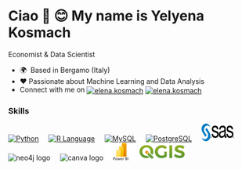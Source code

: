 Ciao 👋 😊  My name is Yelyena Kosmach
================================

Economist & Data Scientist

* 🌍   Based in Bergamo (Italy)
* ❤️    Passionate about Machine Learning and Data Analysis
* Connect with me on <a href="https://linkedin.com/in/elena.kosmach" target="blank"><img align="center" src="https://raw.githubusercontent.com/rahuldkjain/github-profile-readme-generator/master/src/images/icons/Social/linked-in-alt.svg" alt="elena.kosmach" height="30" width="20" /></a> <a href="https://instagram.com/elena.kosmach" target="blank"><img align="center" src="https://raw.githubusercontent.com/rahuldkjain/github-profile-readme-generator/master/src/images/icons/Social/instagram.svg" alt="elena.kosmach" height="30" width="20" /></a>

### Skills
<p align="left">
  <a href="https://www.python.org/" target="_blank" rel="noreferrer">
    <img src="https://raw.githubusercontent.com/danielcranney/readme-generator/main/public/icons/skills/python-colored.svg" width="36" height="36" alt="Python" /></a>
  <img width="12" />
  <a href="https://www.r-project.org/" target="_blank" rel="noreferrer">
    <img src="https://raw.githubusercontent.com/danielcranney/readme-generator/main/public/icons/skills/rlang-colored.svg" width="36" height="36" alt="R Language" /></a>
  <img width="12" />
  <a href="https://www.mysql.com/" target="_blank" rel="noreferrer">
    <img src="https://raw.githubusercontent.com/danielcranney/readme-generator/main/public/icons/skills/mysql-colored.svg" width="36" height="36" alt="MySQL" /></a>
  <img width="12" />
  <a href="https://www.postgresql.org/" target="_blank" rel="noreferrer">
    <img src="https://raw.githubusercontent.com/danielcranney/readme-generator/main/public/icons/skills/postgresql-colored.svg" width="36" height="36" alt="PostgreSQL" /></a>
  <img width="12" />
  <a href="https://www.sas.com/" target="_blank" rel="noreferrer">
    <img src="img/SAS.svg" width="66" height="36" alt="SAS" /></a>
    <img width="12" /></a>
  <img src="https://cdn.simpleicons.org/neo4j/4581C3" height="40" alt="neo4j logo"  /></a>
  <img width="12" /> </a>
  <img src="https://cdn.jsdelivr.net/gh/devicons/devicon/icons/canva/canva-original.svg" height="40" alt="canva logo"  /></a>
  <a href="https:/www.microsoft.com/" target="_blank" rel="noreferrer">
    <img src="img/powebi.jpeg" height="36" alt="POWERBI" /></a>
 <a href="https:www.qgis.org/" target="_blank" rel="noreferrer">
    <img src="img/qgis.png" height="36" alt="QGIS" /></a>
</p>



